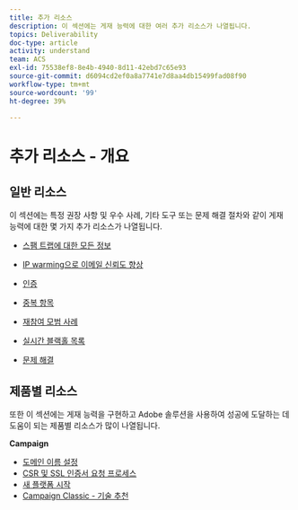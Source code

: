 ```yaml
---
title: 추가 리소스
description: 이 섹션에는 게재 능력에 대한 여러 추가 리소스가 나열됩니다.
topics: Deliverability
doc-type: article
activity: understand
team: ACS
exl-id: 75538ef8-8e4b-4940-8d11-42ebd7c65e93
source-git-commit: d6094cd2ef0a8a7741e7d8aa4db15499fad08f90
workflow-type: tm+mt
source-wordcount: '99'
ht-degree: 39%

---
```


# 추가 리소스 - 개요

## 일반 리소스

이 섹션에는 특정 권장 사항 및 우수 사례, 기타 도구 또는 문제 해결 절차와 같이 게재 능력에 대한 몇 가지 추가 리소스가 나열됩니다.

* [스팸 트랩에 대한 모든 정보](../../help/additional-resources/all-about-spam-traps.md)
* [IP warming으로 이메일 신뢰도 향상](../../help/additional-resources/increase-reputation-with-ip-warming.md)
* [인증](../../help/additional-resources/authentication.md)
* [중복 항목](../../help/additional-resources/duplicates.md)
* [재참여 모범 사례](../../help/additional-resources/re-engagement.md)
* [실시간 블랙홀 목록](../../help/additional-resources/blocklist-databases.md)
* [문제 해결](../../help/additional-resources/troubleshooting.md)

   <!--
    [IP Certification](../../help/additional-resources/ip-certification.md)
    [Third-party monitoring tools](../../help/additional-resources/third-party-monitoring-tools.md)-->

## 제품별 리소스

또한 이 섹션에는 게재 능력을 구현하고 Adobe 솔루션을 사용하여 성공에 도달하는 데 도움이 되는 제품별 리소스가 많이 나열됩니다.

**Campaign**

* [도메인 이름 설정](../../help/additional-resources/ac-domain-name-setup.md)
* [CSR 및 SSL 인증서 요청 프로세스](../../help/additional-resources/ac-ssl-certificate-request.md)
* [새 플랫폼 시작](../../help/additional-resources/ac-starting-new-platform.md)
* [Campaign Classic - 기술 추천](../../help/additional-resources/acc-technical-recommendations.md)
